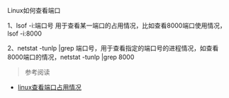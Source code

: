 Linux如何查看端口

1、lsof -i:端口号 用于查看某一端口的占用情况，比如查看8000端口使用情况，lsof -i:8000

2、netstat -tunlp |grep 端口号，用于查看指定的端口号的进程情况，如查看8000端口的情况，netstat -tunlp |grep 8000

> 参考阅读
- [linux查看端口占用情况](https://www.cnblogs.com/wangtao1993/p/6144183.html)